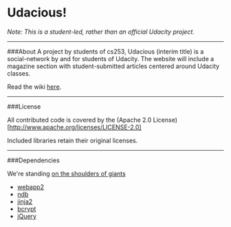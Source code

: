 
# Udacious!

*Note: This is a student-led, rather than an official Udacity project.*  


---  
###About
A project by students of cs253, Udacious (interim title) is a social-network by and for students of Udacity. The website will include a magazine section with student-submitted articles centered around Udacity classes.

Read the wiki [here](http://www.udacity.com/wiki/magazine).


---  
###License

All contributed code is covered by the (Apache 2.0 License)[http://www.apache.org/licenses/LICENSE-2.0]

Included libraries retain their original licenses.


---  
###Dependencies

We're standing [on the shoulders of giants](http://en.wikipedia.org/wiki/Standing_on_the_shoulders_of_giants)

 - [webapp2](http://webapp-improved.appspot.com/)
 - [ndb](http://developers.google.com/appengine/docs/python/ndb/)
 - [jinja2](http://jinja.pocoo.org/docs/)
 - [bcrypt](https://github.com/erlichmen/py-bcrypt)
 - [jQuery](http://jquery.com/)